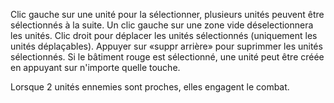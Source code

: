 Clic gauche sur une unité pour la sélectionner, plusieurs unités peuvent être sélectionnés à la suite.
Un clic gauche sur une zone vide déselectionnera les unités.
Clic droit pour déplacer les unités sélectionnés (uniquement les unités déplaçables).
Appuyer sur «suppr arrière» pour suprimmer les unités sélectionnés.
Si le bâtiment rouge est sélectionné, une unité peut être créée en appuyant sur n'importe quelle touche.

Lorsque 2 unités ennemies sont proches, elles engagent le combat.